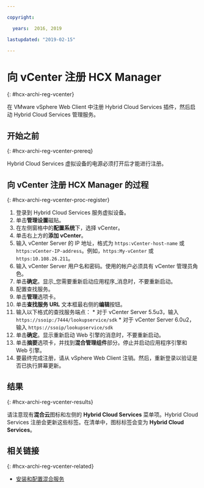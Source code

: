 ```yaml
---

copyright:

  years:  2016, 2019

lastupdated: "2019-02-15"

---
```

# 向 vCenter 注册 HCX Manager
{: #hcx-archi-reg-vcenter}

在 VMware vSphere Web Client 中注册 Hybrid Cloud Services 插件，然后启动 Hybrid Cloud Services 管理服务。

## 开始之前
{: #hcx-archi-reg-vcenter-prereq}

Hybrid Cloud Services 虚拟设备的电源必须打开后才能进行注册。

## 向 vCenter 注册 HCX Manager 的过程
{: #hcx-archi-reg-vcenter-proc-register}

1. 登录到 Hybrid Cloud Services 服务虚拟设备。
2. 单击**管理设置**磁贴。
  1. 在左侧窗格中的**配置系统**下，选择 vCenter。
  2. 单击右上方的**添加 vCenter**。
  3. 输入 vCenter Server 的 IP 地址，格式为 `https:vCenter-host-name` 或 `https:vCenter-IP-address`。例如，`https:My-vCenter` 或 `https:10.108.26.211`。
  4. 输入 vCenter Server 用户名和密码。使用的帐户必须具有 vCenter 管理员角色。
  5. 单击**确定**。显示_您需要重新启动应用程序_消息时，不要重新启动。
3. 配置查找服务。
  1. 单击**管理**选项卡。
  2. 单击**查找服务 URL** 文本框最右侧的**编辑**按钮。
  3. 输入以下格式的查找服务端点：
    * 对于 vCenter Server 5.5u3，输入 `https://ssoip:/7444/lookupservice/sdk`
    * 对于 vCenter Server 6.0u2，输入 `https://ssoip/lookupservice/sdk`
  4. 单击**确定**。显示重新启动 Web 引擎的消息时，不要重新启动。
4. 单击**摘要**选项卡，并找到**混合管理组件**部分。停止并启动应用程序引擎和 Web 引擎。
5. 要最终完成注册，请从 vSphere Web Client 注销。然后，重新登录以验证是否已执行屏幕更新。

## 结果
{: #hcx-archi-reg-vcenter-results}

请注意现有**混合云**图标和左侧的 **Hybrid Cloud Services** 菜单项。Hybrid Cloud Services 注册会更新这些标签。在清单中，图标标签会变为 **Hybrid Cloud Services**。

## 相关链接
{: #hcx-archi-reg-vcenter-related}

* [安装和配置混合服务](/docs/services/vmwaresolutions/archiref/hcx-archi?topic=vmware-solutions-hcx-archi-install-cfg-hybrid)
